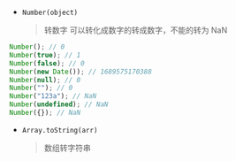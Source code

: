 - `Number(object)`
  > 转数字 可以转化成数字的转成数字，不能的转为 NaN

```js
Number(); // 0
Number(true); // 1
Number(false); // 0
Number(new Date()); // 1689575170388
Number(null); // 0
Number(""); // 0
Number("123a"); // NaN
Number(undefined); // NaN
Number({}); // NaN
```

- `Array.toString(arr)`
  > 数组转字符串

```js

```
